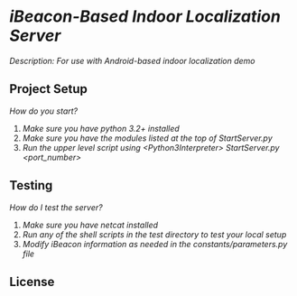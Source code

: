 # _iBeacon-Based Indoor Localization Server_

_Description: For use with Android-based indoor localization demo_

## Project Setup

_How do you start?_ 

1. _Make sure you have python 3.2+ installed_
2. _Make sure you have the modules listed at the top of StartServer.py_
3. _Run the upper level script using \<Python3Interpreter\> StartServer.py \<port\_number\>_

## Testing

_How do I test the server?_

1. _Make sure you have netcat installed_
2. _Run any of the shell scripts in the test directory to test your local setup_
3. _Modify iBeacon information as needed in the constants/parameters.py file_

## License